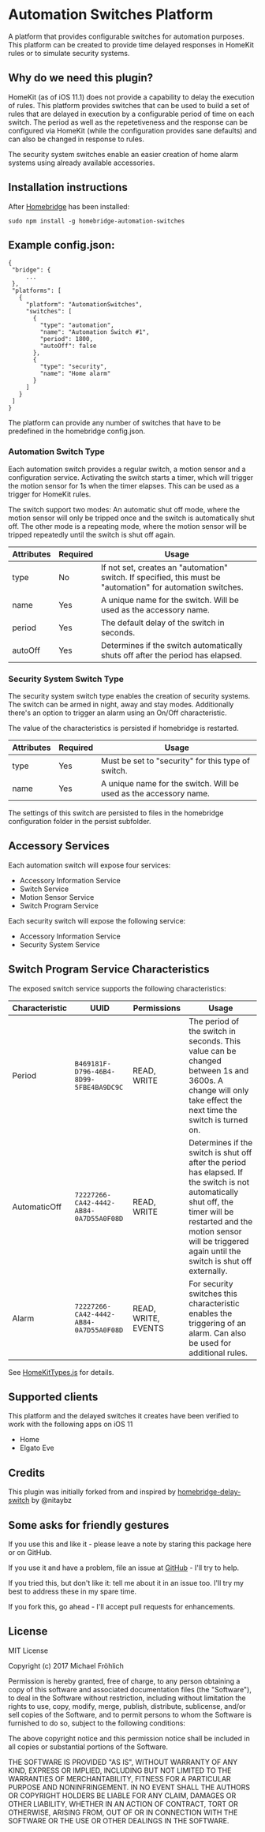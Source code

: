 
# Automation Switches Platform

A platform that provides configurable switches for automation purposes. This platform can be created to provide time delayed responses in HomeKit rules or to simulate security systems. 

## Why do we need this plugin?

HomeKit (as of iOS 11.1) does not provide a capability to delay the execution of rules. This platform provides switches that can be used to build a set of rules that are delayed in execution by a configurable period of time on each switch. The period as well as the repetetiveness and the response can be configured via HomeKit (while the configuration provides sane defaults) and can also be changed in response to rules.

The security system switches enable an easier creation of home alarm systems using already available
accessories.

## Installation instructions

After [Homebridge](https://github.com/nfarina/homebridge) has been installed:

 ```sudo npm install -g homebridge-automation-switches```

## Example config.json:

 ```
{
  "bridge": {
      ...
  },
  "platforms": [
    {
      "platform": "AutomationSwitches",
      "switches": [
        {
          "type": "automation",
          "name": "Automation Switch #1",
          "period": 1800,
          "autoOff": false
        },
        {
          "type": "security",
          "name": "Home alarm"
        }
      ]
    }
  ]
}
```

The platform can provide any number of switches that have to be predefined in the homebridge config.json.

### Automation Switch Type

Each automation switch provides a regular switch, a motion sensor and a configuration service. Activating the switch starts a timer, which will trigger the motion sensor for 1s when the timer elapses. This can be used as a trigger for HomeKit rules.

The switch support two modes: An automatic shut off mode, where the motion sensor will only be tripped once and the switch is automatically shut off. The other mode is a repeating mode, where the motion sensor will be tripped repeatedly until the switch is shut off again.

| Attributes | Required | Usage |
|------------|----------|-------|
| type | No | If not set, creates an "automation" switch. If specified, this must be "automation" for automation switches. |
| name | Yes | A unique name for the switch. Will be used as the accessory name. |
| period | Yes | The default delay of the switch in seconds. |
| autoOff | Yes | Determines if the switch automatically shuts off after the period has elapsed. |

### Security System Switch Type

The security system switch type enables the creation of security systems. The switch can be armed in night, away and stay modes. Additionally there's an option to trigger an alarm using an On/Off characteristic.

The value of the characteristics is persisted if homebridge is restarted.

| Attributes | Required | Usage |
|------------|----------|-------|
| type | Yes | Must be set to "security" for this type of switch. |
| name | Yes | A unique name for the switch. Will be used as the accessory name. |

The settings of this switch are persisted to files in the homebridge configuration folder in the persist subfolder.

## Accessory Services

Each automation switch will expose four services:

* Accessory Information Service
* Switch Service
* Motion Sensor Service
* Switch Program Service

Each security switch will expose the following service:

* Accessory Information Service
* Security System Service

## Switch Program Service Characteristics

The exposed switch service supports the following characteristics:

| Characteristic | UUID | Permissions | Usage |
|---|---|---|---|
| Period | `B469181F-D796-46B4-8D99-5FBE4BA9DC9C` | READ, WRITE | The period of the switch in seconds. This value can be changed between 1s and 3600s. A change will only take effect the next time the switch is turned on. |
| AutomaticOff | `72227266-CA42-4442-AB84-0A7D55A0F08D` | READ, WRITE | Determines if the switch is shut off after the period has elapsed. If the switch is not automatically shut off, the timer will be restarted and the motion sensor will be triggered again until the switch is shut off externally. |
| Alarm | `72227266-CA42-4442-AB84-0A7D55A0F08D` | READ, WRITE, EVENTS | For security switches this characteristic enables the triggering of an alarm. Can also be used for additional rules. |

See [HomeKitTypes.js](src/HomeKitTypes.js) for details.

## Supported clients

This platform and the delayed switches it creates have been verified to work with the following apps on iOS 11

* Home
* Elgato Eve

## Credits

This plugin was initially forked from and inspired by [homebridge-delay-switch](https://github.com/nitaybz/homebridge-delay-switch) by @nitaybz

## Some asks for friendly gestures

If you use this and like it - please leave a note by staring this package here or on GitHub.

If you use it and have a
problem, file an issue at [GitHub](https://github.com/grover/homebridge-telegram/issues) - I'll try
to help. 

If you tried this, but don't like it: tell me about it in an issue too. I'll try my best
to address these in my spare time.

If you fork this, go ahead - I'll accept pull requests for enhancements.

## License

MIT License

Copyright (c) 2017 Michael Fröhlich

Permission is hereby granted, free of charge, to any person obtaining a copy
of this software and associated documentation files (the "Software"), to deal
in the Software without restriction, including without limitation the rights
to use, copy, modify, merge, publish, distribute, sublicense, and/or sell
copies of the Software, and to permit persons to whom the Software is
furnished to do so, subject to the following conditions:

The above copyright notice and this permission notice shall be included in all
copies or substantial portions of the Software.

THE SOFTWARE IS PROVIDED "AS IS", WITHOUT WARRANTY OF ANY KIND, EXPRESS OR
IMPLIED, INCLUDING BUT NOT LIMITED TO THE WARRANTIES OF MERCHANTABILITY,
FITNESS FOR A PARTICULAR PURPOSE AND NONINFRINGEMENT. IN NO EVENT SHALL THE
AUTHORS OR COPYRIGHT HOLDERS BE LIABLE FOR ANY CLAIM, DAMAGES OR OTHER
LIABILITY, WHETHER IN AN ACTION OF CONTRACT, TORT OR OTHERWISE, ARISING FROM,
OUT OF OR IN CONNECTION WITH THE SOFTWARE OR THE USE OR OTHER DEALINGS IN THE
SOFTWARE.